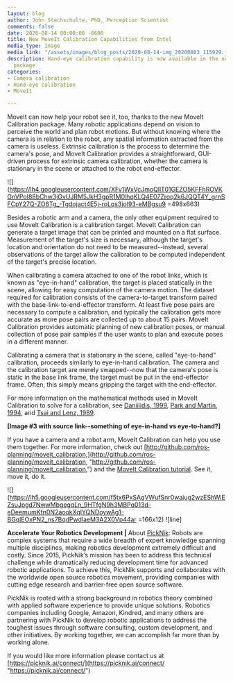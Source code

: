 ```yaml
---
layout: blog
author: John Stechschulte, PhD, Perception Scientist
comments: false
date: 2020-08-14 00:00:00 -0600
title: New MoveIt Calibration Capabilities from Intel
media_type: image
media_link: "/assets/images/blog_posts/2020-08-14-img_20200803_115929.jpg"
description: Hand-eye calibration capability is now available in the new MoveIt Calibration
  package
categories:
- Camera calibration
- Hand-eye calibration
- MoveIt

---
```

MoveIt can now help your robot see it, too, thanks to the new MoveIt Calibration package. Many robotic applications depend on vision to perceive the world and plan robot motions. But without knowing where the camera is in relation to the robot, any spatial information extracted from the camera is useless. Extrinsic calibration is the process to determine the camera's pose, and MoveIt Calibration provides a straightforward, GUI-driven process for extrinsic camera calibration, whether the camera is stationary in the scene or attached to the robot end-effector.

![](https://lh4.googleusercontent.com/XFv1WxVcJmoQllT01GEZO5KFFhROVKGnVPoI88bChw3jGvUJRM5JkH3gpR1M0lhqKLQ4E07Zroq2k6JQQT4Y_grnSFCpY27Q-ZO6Tg_-Tgdojact4E5j-roLqs3jol93-eMBgsu9 =498x663)

Besides a robotic arm and a camera, the only other equipment required to use MoveIt Calibration is a calibration target. MoveIt Calibration can generate a target image that can be printed and mounted on a flat surface. Measurement of the target's size is necessary, although the target's location and orientation do not need to be measured--instead, several observations of the target allow the calibration to be computed independent of the target's precise location.

When calibrating a camera attached to one of the robot links, which is known as "eye-in-hand" calibration, the target is placed statically in the scene, allowing for easy computation of the camera motion. The dataset required for calibration consists of the camera-to-target transform paired with the base-link-to-end-effector transform. At least five pose pairs are necessary to compute a calibration, and typically the calibration gets more accurate as more pose pairs are collected up to about 15 pairs. MoveIt Calibration provides automatic planning of new calibration poses, or manual collection of pose pair samples if the user wants to plan and execute poses in a different manner.

Calibrating a camera that is stationary in the scene, called "eye-to-hand" calibration, proceeds similarly to eye-in-hand calibration. The camera and the calibration target are merely swapped--now that the camera's pose is static in the base link frame, the target must be put in the end-effector frame. Often, this simply means gripping the target with the end-effector.

For more information on the mathematical methods used in MoveIt Calibration to solve for a calibration, see [Daniilidis, 1999](https://scholar.google.com/scholar?cluster=11338617350721919587&hl=en&as_sdt=0,6), [Park and Martin, 1994](https://scholar.google.com/scholar?cluster=2140351150276060817&hl=en&as_sdt=0,6), and [Tsai and Lenz, 1989](https://scholar.google.com/scholar?cluster=18168502493509261348&hl=en&as_sdt=0,6).

**\[Image #3 with source link--something of eye-in-hand vs eye-to-hand?\]**

If you have a camera and a robot arm, MoveIt Calibration can help you use them together. For more information, check out [http://github.com/ros-planning/moveit_calibration,](http://github.com/ros-planning/moveit_calibration, "http://github.com/ros-planning/moveit_calibration,") and the [MoveIt Calibration tutorial](https://github.com/JStech/moveit_tutorials/blob/new-calibration-tutorial/doc/hand_eye_calibration/hand_eye_calibration_tutorial.rst). See it, move it, do it.

![](https://lh5.googleusercontent.com/f5tx6PxSAgVWufSnr0wajug2wzEShWiEZsuJpgd7NwwMbgegqLn_9HTfgN9h3MBPq013d-eDeemumKfn0N2aookXqIYQNDoywAg1-BGqlEOxPN2_ns7BqdPwdlaeM3A2X0Vp44ar =166x12) !\[line\]

**Accelerate Your Robotics Development |** About [PickNik](https://picknik.ai/): Robots are complex systems that require a wide breadth of expert knowledge spanning multiple disciplines, making robotics development extremely difficult and costly. Since 2015, PickNik’s mission has been to address this technical challenge while dramatically reducing development time for advanced robotic applications. To achieve this, PickNik supports and collaborates with the worldwide open source robotics movement, providing companies with cutting edge research and barrier-free open source software.

PickNik is rooted with a strong background in robotics theory combined with applied software experience to provide unique solutions. Robotics companies including Google, Amazon, Kindred, and many others are partnering with PickNik to develop robotic applications to address the toughest issues through software consulting, custom development, and other initiatives. By working together, we can accomplish far more than by working alone.

If you would like more information please contact us at [https://picknik.ai/connect/](https://picknik.ai/connect/ "https://picknik.ai/connect/")